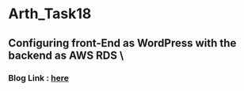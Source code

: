 # Arth_Task18
## Configuring front-End as WordPress with the backend as AWS RDS \
### Blog Link : [here](https://gauravpagare2001.medium.com/configuring-front-end-as-wordpress-with-the-backend-as-aws-rds-8b41b526469d)
